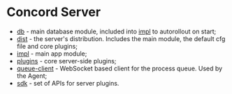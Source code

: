 # Concord Server

- [db](./db) - main database module, included into [impl](./impl)
to autorollout on start;
- [dist](./dist) - the server's distribution. Includes the main
module, the default cfg file and core plugins;
- [impl](./impl) - main app module;
- [plugins](./plugins) - core server-side plugins;
- [queue-client](./queue-client) - WebSocket based client for
the process queue. Used by the Agent;
- [sdk](./sdk) - set of APIs for server plugins.
